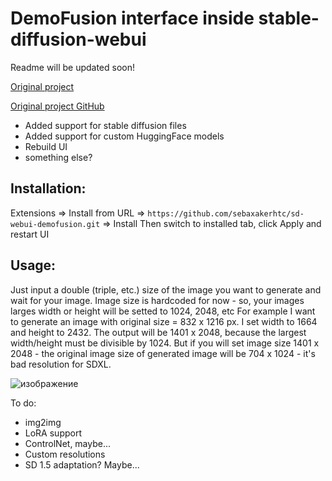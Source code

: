 # DemoFusion interface inside stable-diffusion-webui
Readme will be updated soon!

[Original project](https://ruoyidu.github.io/demofusion/demofusion.html) 

[Original project GitHub](https://github.com/PRIS-CV/DemoFusion)

- Added support for stable diffusion files
- Added support for custom HuggingFace models
- Rebuild UI
- something else?

## Installation:
Extensions => Install from URL => `https://github.com/sebaxakerhtc/sd-webui-demofusion.git` => Install
Then switch to installed tab, click Apply and restart UI

## Usage:
Just input a double (triple, etc.) size of the image you want to generate and wait for your image.
Image size is hardcoded for now - so, your images larges width or height will be setted to 1024, 2048, etc
For example I want to generate an image with original size = 832 x 1216 px. I set width to 1664 and height to 2432.
The output will be 1401 x 2048, because the largest width/height must be divisible by 1024.
But if you will set image size 1401 x 2048 - the original image size of generated image will be 704 x 1024 - it's
bad resolution for SDXL.

![изображение](https://github.com/sebaxakerhtc/sd-webui-demofusion/assets/32651506/c3af3c42-0609-4f6f-96cd-e1c8f095940b)

To do:
- img2img
- LoRA support
- ControlNet, maybe...
- Custom resolutions
- SD 1.5 adaptation? Maybe...

